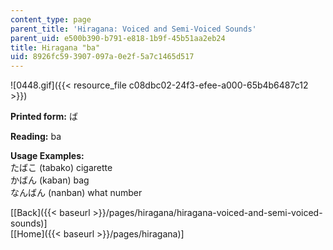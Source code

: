 ```yaml
---
content_type: page
parent_title: 'Hiragana: Voiced and Semi-Voiced Sounds'
parent_uid: e500b390-b791-e818-1b9f-45b51aa2eb24
title: Hiragana "ba"
uid: 8926fc59-3907-097a-0e2f-5a7c1465d517
---
```


![0448.gif]({{< resource_file c08dbc02-24f3-efee-a000-65b4b6487c12 >}})

**Printed form:** ば

**Reading:** ba

**Usage Examples:**  
たばこ (tabako) cigarette  
かばん (kaban) bag  
なんばん (nanban) what number

  
\[[Back]({{< baseurl >}}/pages/hiragana/hiragana-voiced-and-semi-voiced-sounds)\]  
\[[Home]({{< baseurl >}}/pages/hiragana)\]